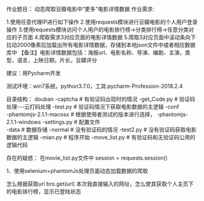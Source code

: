 作业题目：
动态爬取豆瓣电影中“更多”电影详情数据
作业需求:

1.使用任意代理IP进行如下操作
2.使用requests模块进行豆瓣电影的个人用户登录操作
3.使用requests模块访问个人用户的电影排行榜->分类排行榜->任意分类对应的子页面
4.爬取需求3对应页面的电影详情数据
5.爬取3对应页面中滚动条向下拉动2000像素后加载出所有电影详情数据，存储到本地json文件中或者相应数据库中
【备注】电影详情数据包括：海报url、电影名称、导演、编剧、主演，类型，语言，上映日期，片长，豆瓣评分

建议：用Pycharm开发

测试环境：win7系统，python3.7.0，工具:pycharm-Profession-2018.2.4

目录结构：
	douban
		-captcha                          # 有验证码出现时的情况
			-get_Code.py                  # 验证码处理---云打码处理
			-test.py					  # 验证码情况下获取电影数据的主逻辑
		-conf								
			-phantomjs-2.1.1-macosx       # 根据使用者测试的版本进行选择，
			-phantomjs-2.1.1-windows
			-settings.py			      # 配置文件	
		-data                             # 数据存储
		-normal                           # 没有验证码的情况
			-test2.py                     # 没有验证码获取电影数据的主逻辑
		-mian.py						  # 程序开始
		-move_list.py                     # 有验证码和无验证码公用的逻辑代码

存在的疑惑：
在movie_list.py文件中
session = requests.session()

1、使用selenium+phantomJs处理页面动态加载数据的爬取

怎么根据获取url
bro.get(url)
本次我直接输入的网址，怎么使其获取个人主页下的电影排行榜，显示已登陆状态



